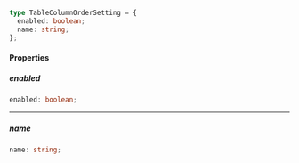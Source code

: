 ```ts
type TableColumnOrderSetting = {
  enabled: boolean;
  name: string;
};
```

#### Properties

##### enabled

```ts
enabled: boolean;
```

***

##### name

```ts
name: string;
```
